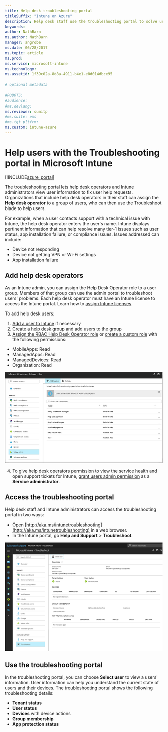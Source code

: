 ```yaml
---
title: Help desk troubleshooting portal
titleSuffix: "Intune on Azure"
description: Help desk staff use the troubleshooting portal to solve users' technical problems  
keywords:
author: NathBarn
ms.author: NathBarn
manager: angrobe
ms.date: 06/28/2017
ms.topic: article
ms.prod:
ms.service: microsoft-intune
ms.technology:
ms.assetid: 1f39c02a-8d8a-4911-b4e1-e8d014dbce95

# optional metadata

#ROBOTS:
#audience:
#ms.devlang:
ms.reviewer: sumitp
#ms.suite: ems
#ms.tgt_pltfrm:
ms.custom: intune-azure
---
```

# Help users with the Troubleshooting portal in Microsoft Intune

[!INCLUDE[azure_portal](./includes/azure_portal.md)]

The troubleshooting portal lets help desk operators and Intune administrators view user information to fix user help requests. Organizations that include help desk operators in their staff can assign the **Help desk operator** to a group of users, who can then use the Troubleshoot blade to help users.

For example, when a user contacts support with a technical issue with Intune, the help desk operator enters the user's name. Intune displays pertinent information that can help resolve many tier-1 issues such as user status, app installation failure, or compliance issues. Issues addressed can include:
- Device not responding
-	Device not getting VPN or Wi-Fi settings
-	App installation failure


## Add help desk operators
As an Intune admin, you can assign the Help Desk Operator role to a user group. Members of that group can use the admin portal to troubleshoot users' problems. Each help desk operator must have an Intune license to access the Intune portal. Learn how to [assign Intune licenses](licenses-assign.md).

To add help desk users:
1. [Add a user to Intune](users-add.md) if necessary
2. [Create a help desk group](groups-add.md) and add users to the group
3. [Assign the RBAC Help Desk Operator role](role-based-access-control.md#built-in-roles) or [create a custom role](role-based-access-control.md#custom-roles) with the following permissions:
  - MobileApps: Read
  - ManagedApps: Read
  - ManagedDevices: Read
  - Organization: Read

  ![Screenshot of Intune portal showing the Intune roles highlighted and a list of built-in roles including Help Desk Operator](./media/help-desk-user-add.png)

4. To give help desk operators permission to view the service health and open support tickets for Intune, [grant users admin permission](users-add.md#grant-admin-permissions) as a **Service administrator**.

## Access the troubleshooting portal

Help desk staff and Intune administrators can access the troubleshooting portal in two ways:
- Open [http://aka.ms/intunetroubleshooting](http://aka.ms/intunetroubleshooting) in a web browser.
- In the Intune portal, go **Help and Support** > **Troubleshoot**.

![Screenshot of the Intune Troubleshoot workload with Select User link](media/help-desk-user.png)

## Use the troubleshooting portal

In the troubleshooting portal, you can choose **Select user** to view a users' information. User information can help you understand the current state of users and their devices. The troubleshooting portal shows the following troubleshooting details:
- **Tenant status**
- **User status**
- **Devices** with device actions
- **Group membership**
- **App protection status**
